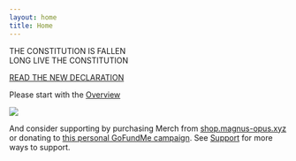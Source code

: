 ```yaml
---
layout: home
title: Home
---
```

<div class="container-fluid">
 <div class="row">
  <div class="col-xs-1" markdown="1">
  
  THE CONSTITUTION IS FALLEN  
  LONG LIVE THE CONSTITUTION  
    
  [READ THE NEW DECLARATION](/declaration)

  Please start with the [Overview](/overview/)  

  </div>
  <div class="col-xs-1" markdown="1">
  <!-- ![sequential street signs](../assets/images/signloop_smaller.gif) -->
  <img class="center-block" src="../assets/images/signloop_smaller.gif">
  </div>
 </div>
</div>

And consider supporting by purchasing Merch from [shop.magnus-opus.xyz](https://shop.magnus-opus.xyz) or donating to [this personal GoFundMe campaign](https://gofund.me/b16a37f9). See [Support](/support) for more ways to support.

